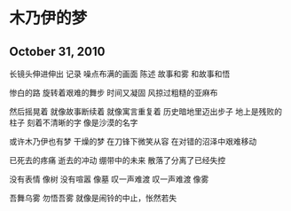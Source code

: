 # 木乃伊的梦
## October 31, 2010

  长镜头伸进伸出
  记录
  噪点布满的画面
  陈述
  故事和雾
  和故事和悟
  
  惨白的路
  旋转着艰难的舞步
  时间又凝固
  风掠过粗糙的亚麻布
  
  然后摇晃着
  就像故事断续着
  就像寓言重复着
  历史暗地里迈出步子
  地上是残败的柱子
  刻着不清晰的字
  像是沙漠的名字
  
  或许木乃伊也有梦
  干燥的梦
  在刀锋下微笑从容
  在对错的沼泽中艰难移动
  
  已死去的疼痛
  逝去的冲动
  绷带中的未来
  散落了分离了已经失控
  
  没有表情
  像树
  没有喧嚣
  像墓
  叹一声难渡
  叹一声难渡
  像雾
  
  吾舞乌雾
  勿悟吾雾
  就像是闹铃的中止，怅然若失
  
